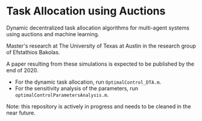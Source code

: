 # Task Allocation using Auctions
Dynamic decentralized task allocation algorithms for multi-agent systems using auctions and machine learning.

Master's research at The University of Texas at Austin in the research group of Efstathios Bakolas.

A paper resulting from these simulations is expected to be published by the end of 2020.

* For the dynamic task allocation, run `OptimalControl_DTA.m`.
* For the sensitivity analysis of the parameters, run `optimalControlParametersAnalysis.m`.

Note: this repository is actively in progress and needs to be cleaned in the near future.
